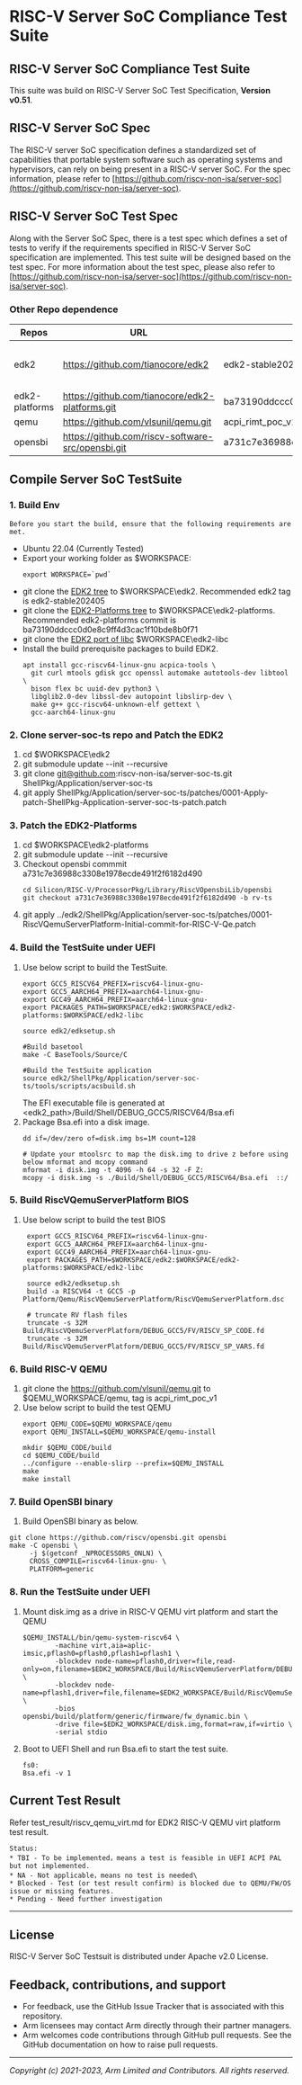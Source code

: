 # RISC-V Server SoC Compliance Test Suite

## RISC-V Server SoC Compliance Test Suite

This suite was build on RISC-V Server SoC Test
Specification, **Version v0.51**.


## RISC-V Server SoC Spec

The RISC-V server SoC specification defines a standardized set of capabilities that portable system software such as operating systems and hypervisors, can rely on being present in a RISC-V server SoC. For the spec information, please refer to [https://github.com/riscv-non-isa/server-soc](https://github.com/riscv-non-isa/server-soc).


## RISC-V Server SoC Test Spec

Along with the Server SoC Spec, there is a test spec which defines a set of tests to verify if the requirements specified in RISC-V Server SoC specification are implemented. This test suite will be designed based on the test spec. For more information about the test spec, please also refer to [https://github.com/riscv-non-isa/server-soc](https://github.com/riscv-non-isa/server-soc).

### Other Repo dependence

|  Repos       |   URL                                           |   tag/commit                           | patch                       |
| -------      |  -----------------------------------            |  ---------------------                 | -------------------------   |
| edk2         | https://github.com/tianocore/edk2               |  edk2-stable202405                     | Add RiscVOpensbiLib, ACPI table parsers and BaseRiscV64CpuExceptionHandlerLib bug fix |
|edk2-platforms| https://github.com/tianocore/edk2-platforms.git |ba73190ddccc0d0e8c9ff4d3cac1f10bde8b0f71| Add RiscVQemuServerPlatform |
| qemu         | https://github.com/vlsunil/qemu.git             |  acpi_rimt_poc_v1                      |                             |
| opensbi      | https://github.com/riscv-software-src/opensbi.git | a731c7e36988c3308e1978ecde491f2f6182d490 |                         |


## Compile Server SoC TestSuite
### 1. Build Env
    Before you start the build, ensure that the following requirements are met.

- Ubuntu 22.04 (Currently Tested)
- Export your working folder as $WORKSPACE:
    ```
    export WORKSPACE=`pwd`
    ```
- git clone the [EDK2 tree](https://github.com/tianocore/edk2) to $WORKSPACE\edk2. Recommended edk2 tag is edk2-stable202405
- git clone the [EDK2-Platforms tree](https://github.com/tianocore/edk2-platforms.git) to $WORKSPACE\edk2-platforms. Recommended edk2-platforms commit is ba73190ddccc0d0e8c9ff4d3cac1f10bde8b0f71
- git clone the [EDK2 port of libc](https://github.com/tianocore/edk2-libc) $WORKSPACE\edk2-libc
- Install the build prerequisite packages to build EDK2.<br />
  ```
  apt install gcc-riscv64-linux-gnu acpica-tools \
    git curl mtools gdisk gcc openssl automake autotools-dev libtool \
    bison flex bc uuid-dev python3 \
    libglib2.0-dev libssl-dev autopoint libslirp-dev \
    make g++ gcc-riscv64-unknown-elf gettext \
    gcc-aarch64-linux-gnu
  ```

### 2. Clone server-soc-ts repo and Patch the EDK2
1.  cd $WORKSPACE\edk2
2.  git submodule update --init --recursive
3.  git clone git@github.com:riscv-non-isa/server-soc-ts.git ShellPkg/Application/server-soc-ts
4.  git apply ShellPkg/Application/server-soc-ts/patches/0001-Apply-patch-ShellPkg-Application-server-soc-ts-patch.patch

### 3. Patch the EDK2-Platforms
1.  cd $WORKSPACE\edk2-platforms
2.  git submodule update --init --recursive
3.  Checkout opensbi commmit a731c7e36988c3308e1978ecde491f2f6182d490
    ```
    cd Silicon/RISC-V/ProcessorPkg/Library/RiscVOpensbiLib/opensbi
    git checkout a731c7e36988c3308e1978ecde491f2f6182d490 -b rv-ts
    ```
5.  git apply ../edk2/ShellPkg/Application/server-soc-ts/patches/0001-RiscVQemuServerPlatform-Initial-commit-for-RISC-V-Qe.patch

### 4. Build the TestSuite under UEFI
1.  Use below script to build the TestSuite.
    ```
    export GCC5_RISCV64_PREFIX=riscv64-linux-gnu-
    export GCC5_AARCH64_PREFIX=aarch64-linux-gnu-
    export GCC49_AARCH64_PREFIX=aarch64-linux-gnu-
    export PACKAGES_PATH=$WORKSPACE/edk2:$WORKSPACE/edk2-platforms:$WORKSPACE/edk2-libc

    source edk2/edksetup.sh

    #Build basetool
    make -C BaseTools/Source/C

    #Build the TestSuite application
    source edk2/ShellPkg/Application/server-soc-ts/tools/scripts/acsbuild.sh
    ```
    The EFI executable file is generated at <edk2_path>/Build/Shell/DEBUG\_GCC5/RISCV64/Bsa.efi
2.  Package Bsa.efi into a disk image.
    ```
    dd if=/dev/zero of=disk.img bs=1M count=128

    # Update your mtoolsrc to map the disk.img to drive z before using below mformat and mcopy command
    mformat -i disk.img -t 4096 -h 64 -s 32 -F Z:
    mcopy -i disk.img -s ./Build/Shell/DEBUG_GCC5/RISCV64/Bsa.efi  ::/
    ```

### 5. Build RiscVQemuServerPlatform BIOS
1. Use below script to build the test BIOS
   ```
    export GCC5_RISCV64_PREFIX=riscv64-linux-gnu-
    export GCC5_AARCH64_PREFIX=aarch64-linux-gnu-
    export GCC49_AARCH64_PREFIX=aarch64-linux-gnu-
    export PACKAGES_PATH=$WORKSPACE/edk2:$WORKSPACE/edk2-platforms:$WORKSPACE/edk2-libc

    source edk2/edksetup.sh
    build -a RISCV64 -t GCC5 -p Platform/Qemu/RiscVQemuServerPlatform/RiscVQemuServerPlatform.dsc

    # truncate RV flash files
    truncate -s 32M Build/RiscVQemuServerPlatform/DEBUG_GCC5/FV/RISCV_SP_CODE.fd
    truncate -s 32M Build/RiscVQemuServerPlatform/DEBUG_GCC5/FV/RISCV_SP_VARS.fd
   ```

### 6. Build RISC-V QEMU
1. git clone the https://github.com/vlsunil/qemu.git to $QEMU_WORKSPACE/qemu, tag is  acpi_rimt_poc_v1
2. Use below script to build the test QEMU
   ```
   export QEMU_CODE=$QEMU_WORKSPACE/qemu
   export QEMU_INSTALL=$QEMU_WORKSPACE/qemu-install

   mkdir $QEMU_CODE/build
   cd $QEMU_CODE/build
   ../configure --enable-slirp --prefix=$QEMU_INSTALL
   make
   make install
   ```
### 7. Build OpenSBI binary
1.  Build OpenSBI binary as below.
   ```
   git clone https://github.com/riscv/opensbi.git opensbi
   make -C opensbi \
	    -j $(getconf _NPROCESSORS_ONLN) \
	    CROSS_COMPILE=riscv64-linux-gnu- \
	    PLATFORM=generic
   ```

### 8. Run the TestSuite under UEFI
1.  Mount disk.img as a drive in RISC-V QEMU virt platform and start the QEMU
    ```
    $QEMU_INSTALL/bin/qemu-system-riscv64 \
            -machine virt,aia=aplic-imsic,pflash0=pflash0,pflash1=pflash1 \
            -blockdev node-name=pflash0,driver=file,read-only=on,filename=$EDK2_WORKSPACE/Build/RiscVQemuServerPlatform/DEBUG_GCC5/FV/RISCV_SP_CODE.fd \
            -blockdev node-name=pflash1,driver=file,filename=$EDK2_WORKSPACE/Build/RiscVQemuServerPlatform/DEBUG_GCC5/FV/RISCV_SP_VARS.fd \
            -bios opensbi/build/platform/generic/firmware/fw_dynamic.bin \
            -drive file=$EDK2_WORKSPACE/disk.img,format=raw,if=virtio \
		    -serial stdio
    ```
2.  Boot to UEFI Shell and run Bsa.efi to start the test suite.
    ```
    fs0:
    Bsa.efi -v 1
    ```

## Current Test Result
Refer test_result/riscv_qemu_virt.md for EDK2 RISC-V QEMU virt platform test result.

    Status:
    * TBI - To be implemented，means a test is feasible in UEFI ACPI PAL but not implemented.
    * NA - Not applicable，means no test is needed\
    * Blocked - Test (or test result confirm) is blocked due to QEMU/FW/OS issue or missing features.
    * Pending - Need further investigation
--------------------------------------------------------------------------------------------

## License
RISC-V Server SoC Testsuit is distributed under Apache v2.0 License.

## Feedback, contributions, and support

* For feedback, use the GitHub Issue Tracker that is associated with this repository.
* Arm licensees may contact Arm directly through their partner managers.
* Arm welcomes code contributions through GitHub pull requests. See the GitHub documentation on how to raise pull requests.

--------------

*Copyright (c) 2021-2023, Arm Limited and Contributors. All rights reserved.*
